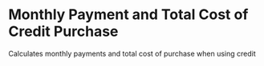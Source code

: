 # Monthly Payment and Total Cost of Credit Purchase
Calculates monthly payments and total cost of purchase when using credit
